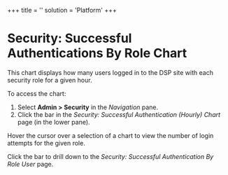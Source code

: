 +++
title = ''
solution = 'Platform'
+++

# Security: Successful Authentications By Role Chart

This chart displays how many users logged in to the DSP site with each
security role for a given hour.

To access the chart:

1.  Select **Admin \> Security** in the *Navigation* pane.
2.  Click the bar in the *Security: Successful Authentication (Hourly)
    Chart* page (in the lower pane).

Hover the cursor over a selection of a chart to view the number of login
attempts for the given role.

Click the bar to drill down to the *Security: Successful Authentication
By Role User* page.
